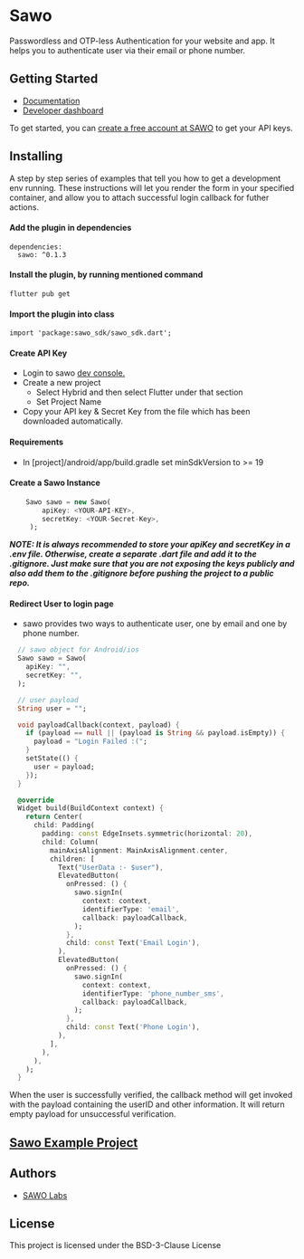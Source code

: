 # Sawo

Passwordless and OTP-less Authentication for your website and app. It helps you to authenticate user via their email or phone number.

## Getting Started

- [Documentation](https://docs.sawolabs.com/sawo/flutter)
- [Developer dashboard](https://dev.sawolabs.com/)

To get started, you can [create a free account at SAWO](https://dev.sawolabs.com/) to get your API keys.

## Installing

A step by step series of examples that tell you how to get a development env running. These instructions will let you render the form in your specified container, and allow you to attach successful login callback for futher actions.

#### Add the plugin in dependencies

```
dependencies:
  sawo: ^0.1.3
```

#### Install the plugin, by running mentioned command

```
flutter pub get
```

#### Import the plugin into class

```
import 'package:sawo_sdk/sawo_sdk.dart';
```

#### Create API Key

- Login to sawo [dev console.](https://dev.sawolabs.com/)
- Create a new project
  - Select Hybrid and then select Flutter under that section
  - Set Project Name
- Copy your API key & Secret Key from the file which has been downloaded automatically.

#### Requirements

- In [project]/android/app/build.gradle set minSdkVersion to >= 19

#### Create a Sawo Instance

```dart
    Sawo sawo = new Sawo(
        apiKey: <YOUR-API-KEY>,
        secretKey: <YOUR-Secret-Key>,
     );
```

**_NOTE: It is always recommended to store your apiKey and secretKey in a .env file. Otherwise, create a separate .dart file and add it to the .gitignore. Just make sure that you are not exposing the keys publicly and also add them to the .gitignore before pushing the project to a public repo._**

#### Redirect User to login page

- sawo provides two ways to authenticate user, one by email and one by phone number.

```dart
  // sawo object for Android/ios
  Sawo sawo = Sawo(
    apiKey: "",
    secretKey: "",
  );

  // user payload
  String user = "";

  void payloadCallback(context, payload) {
    if (payload == null || (payload is String && payload.isEmpty)) {
      payload = "Login Failed :(";
    }
    setState(() {
      user = payload;
    });
  }

  @override
  Widget build(BuildContext context) {
    return Center(
      child: Padding(
        padding: const EdgeInsets.symmetric(horizontal: 20),
        child: Column(
          mainAxisAlignment: MainAxisAlignment.center,
          children: [
            Text("UserData :- $user"),
            ElevatedButton(
              onPressed: () {
                sawo.signIn(
                  context: context,
                  identifierType: 'email',
                  callback: payloadCallback,
                );
              },
              child: const Text('Email Login'),
            ),
            ElevatedButton(
              onPressed: () {
                sawo.signIn(
                  context: context,
                  identifierType: 'phone_number_sms',
                  callback: payloadCallback,
                );
              },
              child: const Text('Phone Login'),
            ),
          ],
        ),
      ),
    );
  }
```

When the user is successfully verified, the callback method will get invoked with the payload containing the userID and other information. It will return empty payload for unsuccessful verification.

## [Sawo Example Project](https://pub.dev/packages/sawo/example)

## Authors

- [SAWO Labs](https://github.com/sawolabs)

## License

This project is licensed under the BSD-3-Clause License
